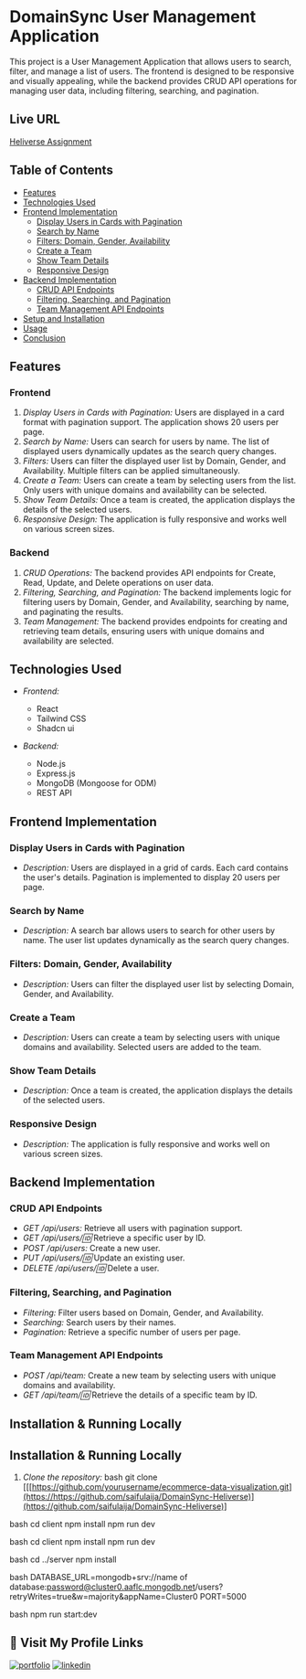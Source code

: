 # DomainSync User Management Application

This project is a User Management Application that allows users to search, filter, and manage a list of users. The frontend is designed to be responsive and visually appealing, while the backend provides CRUD API operations for managing user data, including filtering, searching, and pagination.

## Live URL

[Heliverse Assignment ](https://domainsync.vercel.app/)
## Table of Contents

- [Features](#features)
- [Technologies Used](#technologies-used)
- [Frontend Implementation](#frontend-implementation)
  - [Display Users in Cards with Pagination](#display-users-in-cards-with-pagination)
  - [Search by Name](#search-by-name)
  - [Filters: Domain, Gender, Availability](#filters-domain-gender-availability)
  - [Create a Team](#create-a-team)
  - [Show Team Details](#show-team-details)
  - [Responsive Design](#responsive-design)
- [Backend Implementation](#backend-implementation)
  - [CRUD API Endpoints](#crud-api-endpoints)
  - [Filtering, Searching, and Pagination](#filtering-searching-and-pagination)
  - [Team Management API Endpoints](#team-management-api-endpoints)
- [Setup and Installation](#setup-and-installation)
- [Usage](#usage)
- [Conclusion](#conclusion)

## Features

### Frontend
1. *Display Users in Cards with Pagination:* Users are displayed in a card format with pagination support. The application shows 20 users per page.
2. *Search by Name:* Users can search for users by name. The list of displayed users dynamically updates as the search query changes.
3. *Filters:* Users can filter the displayed user list by Domain, Gender, and Availability. Multiple filters can be applied simultaneously.
4. *Create a Team:* Users can create a team by selecting users from the list. Only users with unique domains and availability can be selected.
5. *Show Team Details:* Once a team is created, the application displays the details of the selected users.
6. *Responsive Design:* The application is fully responsive and works well on various screen sizes.

### Backend
1. *CRUD Operations:* The backend provides API endpoints for Create, Read, Update, and Delete operations on user data.
2. *Filtering, Searching, and Pagination:* The backend implements logic for filtering users by Domain, Gender, and Availability, searching by name, and paginating the results.
3. *Team Management:* The backend provides endpoints for creating and retrieving team details, ensuring users with unique domains and availability are selected.

## Technologies Used

- *Frontend:*
  - React
  - Tailwind CSS
  - Shadcn ui

- *Backend:*
  - Node.js
  - Express.js
  - MongoDB (Mongoose for ODM)
  - REST API

## Frontend Implementation

### Display Users in Cards with Pagination

- *Description:* Users are displayed in a grid of cards. Each card contains the user's details. Pagination is implemented to display 20 users per page.

### Search by Name

- *Description:* A search bar allows users to search for other users by name. The user list updates dynamically as the search query changes.

### Filters: Domain, Gender, Availability

- *Description:* Users can filter the displayed user list by selecting Domain, Gender, and Availability.

### Create a Team

- *Description:* Users can create a team by selecting users with unique domains and availability. Selected users are added to the team.

### Show Team Details

- *Description:* Once a team is created, the application displays the details of the selected users.

### Responsive Design

- *Description:* The application is fully responsive and works well on various screen sizes.

## Backend Implementation

### CRUD API Endpoints

- *GET /api/users:* Retrieve all users with pagination support.
- *GET /api/users/:id:* Retrieve a specific user by ID.
- *POST /api/users:* Create a new user.
- *PUT /api/users/:id:* Update an existing user.
- *DELETE /api/users/:id:* Delete a user.

### Filtering, Searching, and Pagination

- *Filtering:* Filter users based on Domain, Gender, and Availability.
- *Searching:* Search users by their names.
- *Pagination:* Retrieve a specific number of users per page.

### Team Management API Endpoints

- *POST /api/team:* Create a new team by selecting users with unique domains and availability.
- *GET /api/team/:id:* Retrieve the details of a specific team by ID.

## Installation & Running Locally

## Installation & Running Locally

1. *Clone the repository:*
   bash
   git clone [[[https://github.com/yourusername/ecommerce-data-visualization.git](https://https://github.com/saifulaija/DomainSync-Heliverse)](https://github.com/saifulaija/DomainSync-Heliverse)]
  

bash
   cd client
npm install
npm run dev

bash
   cd client
npm install
npm run dev

bash
   cd ../server
npm install


bash
  DATABASE_URL=mongodb+srv://name of database:password@cluster0.aaflc.mongodb.net/users?retryWrites=true&w=majority&appName=Cluster0
PORT=5000


bash
   npm run start:dev



## 🔗 Visit My Profile Links
[![portfolio](https://img.shields.io/badge/my_portfolio-000?style=for-the-badge&logo=ko-fi&logoColor=white)](https://saifulislam-portfolio-pro.vercel.app/)
[![linkedin](https://img.shields.io/badge/linkedin-0A66C2?style=for-the-badge&logo=linkedin&logoColor=white)](https://www.linkedin.com/in/reactjs-developer/)

